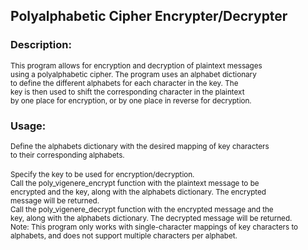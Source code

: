 ## Polyalphabetic Cipher Encrypter/Decrypter

### Description:<br>
<sup>This program allows for encryption and decryption of plaintext messages <br>
using a polyalphabetic cipher. The program uses an alphabet dictionary <br>
to define the different alphabets for each character in the key. The <br>
key is then used to shift the corresponding character in the plaintext <br>
by one place for encryption, or by one place in reverse for decryption. <br>
</sup>
### Usage:<br>
<sup>
    Define the alphabets dictionary with the desired mapping of key characters <br>
    to their corresponding alphabets.<br>
</sup>
<br>
<sup>
    Specify the key to be used for encryption/decryption.<br>
</sup>

<sup>
    Call the poly_vigenere_encrypt function with the plaintext message to be <br>
    encrypted and the key, along with the alphabets dictionary. The encrypted <br>
    message will be returned.
</sup>
<br>
<sup>
    Call the poly_vigenere_decrypt function with the encrypted message and the <br>
    key, along with the alphabets dictionary. The decrypted message will be returned. <br>
</sup>

<sup>
    Note: This program only works with single-character mappings of key characters to <br>
    alphabets, and does not support multiple characters per alphabet.
</sup>
